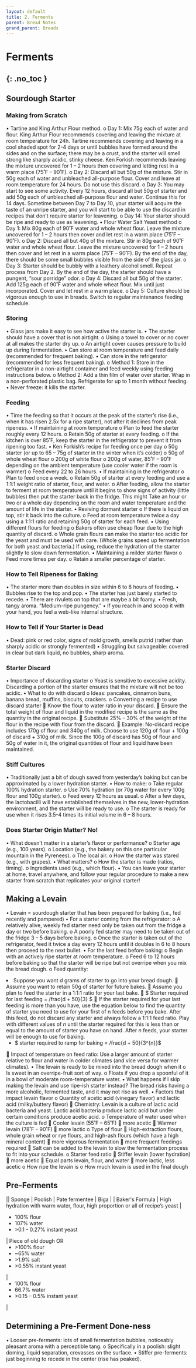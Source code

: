 ```yaml
---
layout: default
title: 2. Ferments
parent: Bread Notes
grand_parent: Breads
---
```


# Ferments
{: .no_toc }
---

## Sourdough Starter
	
### Making from Scratch

•	Tartine and King Arthur Flour method.
o	Day 1: Mix 75g each of water and flour. King Arthur Flour recommends covering and leaving the mixture at room temperature for 24h. Tartine recommends covering and leaving in a cool shaded spot for 2-4 days or until bubbles have formed around the sides and on the surface; there may be a crust, and the starter will smell strong like sharply acidic, stinky cheese. Ken Forkish recommends leaving the mixture uncovered for 1 – 2 hours then covering and letting rest in a warm place (75˚F – 90˚F).
o	Day 2: Discard all but 50g of the mixture. Stir in 50g each of water and unbleached all-purpose flour. Cover and leave at room temperature for 24 hours. Do not use this discard.
o	Day 3: You may start to see some activity. Every 12 hours, discard all but 50g of starter and add 50g each of unbleached all-purpose flour and water. Continue this for 14 days. Sometime between Day 7 to Day 10, your starter will acquire the taste of an unripe starter, and you will start to be able to use the discard in recipes that don’t require starter for leavening.
o	Day 14: Your starter should be ripe and ready to use as leavening.
•	Flour Water Salt Yeast method
o	Day 1: Mix 80g each of 90˚F water and whole wheat flour. Leave the mixture uncovered for 1 – 2 hours then cover and let rest in a warm place (75˚F – 90˚F).
o	Day 2: Discard all but 40g of the mixture. Stir in 80g each of 90˚F water and whole wheat flour. Leave the mixture uncovered for 1 – 2 hours then cover and let rest in a warm place (75˚F – 90˚F). By the end of the day, there should be some small bubbles visible from the side of the glass jar.
o	Day 3: Starter should be bubbly with a leathery alcohol smell. Repeat process from Day 2. By the end of the day, the starter should have a pungent, “sour porridge” odor.
o	Day 4: Discard all but 50g of the starter. Add 125g each of 90˚F water and whole wheat flour. Mix until just incorporated. Cover and let rest in a warm place.
o	Day 5: Culture should be vigorous enough to use in breads. Switch to regular maintenance feeding schedule.


### Storing

•	Glass jars make it easy to see how active the starter is.
•	The starter should have a cover that is not airtight.
o	Using a towel to cover or no cover at all makes the starter dry up.
o	An airtight cover causes pressure to build up during fermentation.
•	Can store at room temperature and feed daily (recommended for frequent baking).
•	Can store in the refrigerator (recommended for less frequent baking).
o	Method 1: Store in the refrigerator in a non-airtight container and feed weekly using feeding instructions below.
o	Method 2: Add a thin film of water over starter. Wrap in a non-perforated plastic bag. Refrigerate for up to 1 month without feeding.
•	Never freeze: it kills the starter.


### Feeding

•	Time the feeding so that it occurs at the peak of the starter’s rise (i.e., when it has risen 2.5x for a ripe starter), not after it declines from peak ripeness.
•	If maintaining at room temperature
o	Plan to feed the starter roughly every 12 hours.
o	Retain 50g of starter at every feeding.
o	If the kitchen is over 85˚F, keep the starter in the refrigerator to prevent it from ripening too fast.
•	Ken Forkish’s recipe for feeding once per day
o	50g starter (or up to 65 – 75g of starter in the winter when it’s colder)
o	50g of whole wheat flour
o	200g of white flour
o	200g of water, 85˚F – 90˚F depending on the ambient temperature (use cooler water if the room is warmer)
o	Feed every 22 to 26 hours.
•	If maintaining in the refrigerator
o	Plan to feed once a week.
o	Retain 50g of starter at every feeding and use a 1:1:1 weight ratio of starter, flour, and water.
o	After feeding, allow the starter to ferment at room temperature until it begins to show signs of activity (little bubbles) then put the starter back in the fridge. This might Take an hour or two or a whole day depending on the room and water temperature and the amount of life in the starter.
•	Reviving dormant starter
o	If there is liquid on top, stir it back into the culture.
o	Feed at room temperature twice a day using a 1:1:1 ratio and retaining 50g of starter for each feed.
•	Using different flours for feeding
o	Bakers often use cheap flour due to the high quantity of discard.
o	Whole grain flours can make the starter too acidic for the yeast and must be used with care. (Whole grains speed up fermentation for both yeast and bacteria.) If using, reduce the hydration of the starter slightly to slow down fermentation.
•	Maintaining a milder starter flavor
o	Feed more times per day.
o	Retain a smaller percentage of starter.


### How to Tell Ripeness for Baking

•	The starter more than doubles in size within 6 to 8 hours of feeding.
•	Bubbles rise to the top and pop.
•	The starter has just barely started to recede.
•	There are rivulets on top that are maybe a bit foamy.
•	Fresh, tangy aroma. “Medium-ripe pungency.”
•	If you reach in and scoop it with your hand, you feel a web-like internal structure.


### How to Tell if Your Starter is Dead

•	Dead: pink or red color, signs of mold growth, smells putrid (rather than sharply acidic or strongly fermented)
•	Struggling but salvageable: covered in clear but dark liquid, no bubbles, sharp aroma.


### Starter Discard

•	Importance of discarding starter
o	Yeast is sensitive to excessive acidity. Discarding a portion of the starter ensures that the mixture will not be too acidic.
•	What to do with discard
o	Ideas: pancakes, cinnamon buns, banana bread, muffins, biscuits, crackers.
o	Converting a recipe to use discard starter
	Know the flour to water ratio in your discard.
	Ensure the total weight of flour and liquid in the modified recipe is the same as the quantity in the original recipe.
	Substitute 25% – 30% of the weight of the flour in the recipe with flour from the discard.
	Example: No-discard recipe includes 170g of flour and 340g of milk. Choose to use 120g of flour + 100g of discard + 310g of milk. Since the 100g of discard has 50g of flour and 50g of water in it, the original quantities of flour and liquid have been maintained.

### Stiff Cultures

•	Traditionally just a bit of dough saved from yesterday’s baking but can be approximated by a lower hydration starter.
•	How to make:
o	Take regular 100% hydration starter.
o	Use 70% hydration (or 70g water for every 100g flour and 100g starter).
o	Feed every 12 hours as usual.
o	After a few days, the lactobacilli will have established themselves in the new, lower-hydration environment, and the starter will be ready to use.
o	The starter is ready for use when it rises 3.5-4 times its initial volume in 6 – 8 hours.


### Does Starter Origin Matter? No!

•	What doesn’t matter in a starter’s flavor or performance?
o	Starter age (e.g., 100 years).
o	Location (e.g., the bakery on this one particular mountain in the Pyrenees).
o	The local air.
o	How the starter was stared (e.g., with grapes).
•	What matters?
o	How the starter is made (ratios, timing).
o	Ingredients used (e.g., which flour).
•	You can leave your starter at home, travel anywhere, and follow your regular procedure to make a new starter from scratch that replicates your original starter!


## Making a Levain

•	Levain = sourdough starter that has been prepared for baking (i.e., fed recently and pampered)
•	For a starter coming from the refrigerator:
o	A relatively alive, weekly fed starter need only be taken out from the fridge a day or two before baking.
o	A poorly fed starter may need to be taken out of the fridge 3 – 5 days before baking.
o	Once the starter is taken out of the refrigerator, feed it twice a day every 12 hours until it doubles in 6 to 8 hours then proceed to the next bullet.
•	For the last feed before baking:
o	Begin with an actively ripe starter at room temperature.
o	Feed 6 to 12 hours before baking so that the starter will be ripe but not overripe when you mix the bread dough.
o	Feed quantity:
			<li>Suppose you want _d_ grams of starter to go into your bread dough.
	Assume you want to retain 50g of starter for future bakes.
	Assume you plan to feed the starter in a 1:1:1 ratio for your last bake.
	$ Starter required for last feeding = /frac{d + 50}{3} $
	If the starter required for your last feeding is more than you have, use the equation below to find the quantity of starter you need to use for your first of n feeds before you bake. After this feed, do not discard any starter and always follow a 1:1:1 feed ratio. Play with different values of _n_ until the starter required for this is less than or equal to the amount of starter you have on hand. After _n_ feeds, your starter will be enough to use for baking.
			<ul>
				<li>$ starter required to ramp for baking = /frac{d + 50}{3^{n}}$
			</ul>
	Impact of temperature on feed ratio: Use a larger amount of starter relative to flour and water in colder climates (and vice versa for warmer climates).
•	The levain is ready to be mixed into the bread dough when it
o	Is sweet in an overripe-fruit sort of way.
o	Floats if you drop a spoonful of it in a bowl of moderate room-temperature water.
•	What happens if I skip making the levain and use ripe-ish starter instead? The bread risks having a more alcoholic, fermented taste, and it may not rise as well.
•	Factors that impact levain flavor
o	Quantity of acetic acid (vinegary flavor) and lactic acid (milky/buttery flavor)
	Chemistry: Levain is a culture of lactic acid bacteria and yeast. Lactic acid bacteria produce lactic acid but under certain conditions produce acetic acid.
o	Temperature of water used when the culture is fed
	Cooler levain (55˚F – 65˚F)  more acetic 
	Warmer levain (78˚F – 90˚F)  more lactic
o	Type of flour
	High-extraction flours, whole grain wheat or rye flours, and high-ash flours (which have a high mineral content)  more vigorous fermentation  more frequent feedings required 
	Salt can be added to the levain to slow the fermentation process to fit into your schedule.
o	Starter feed ratio
	Stiffer levain (lower hydration)  more acetic
	Equal parts levain, flour, and water  more lactic, less acetic
o	How ripe the levain is
o	How much levain is used in the final dough


## Pre-Ferments
|| Sponge | Poolish | Pate fermentee | Biga |
| Baker's Formula | High hydration with warm water, flour, high proportion or all of recipe’s yeast | <ul><li>100% flour</li><li>107% water</li><li>>0.1 - 0.27% instant yeast</li></ul> | Piece of old dough OR <ul><li>>100% flour</li><li>~65% water</li><li>>1.9% salt</li><li>>0.55% instant yeast</li></ul> | <ul><li>100% flour</li><li>66.7% water</li><li>>0.15 – 0.5% instant yeast</li></ul> |



## Determining a Pre-Ferment Done-ness

•	Looser pre-ferments: lots of small fermentation bubbles, noticeably pleasant aroma with a perceptible tang.
o	Specifically in a poolish: slight doming, liquid separation, crevasses on the surface.
•	Stiffer pre-ferments: just beginning to recede in the center (rise has peaked). 